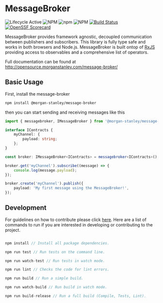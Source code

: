 # MessageBroker
![Lifecycle Active](https://badgen.net/badge/Lifecycle/Active/green)
![NPM](https://img.shields.io/npm/l/@morgan-stanley/message-broker)
![npm](https://img.shields.io/npm/v/@morgan-stanley/message-broker)
![NPM](https://img.shields.io/badge/types-TypeScript-blue)
[![Build Status](https://github.com/morganstanley/message-broker/actions/workflows/build.yml/badge.svg)](https://github.com/morganstanley/message-broker/actions/workflows/build.yml)
[![OpenSSF Scorecard](https://api.securityscorecards.dev/projects/github.com/morganstanley/message-broker/badge)](https://securityscorecards.dev/viewer/?uri=github.com/morganstanley/message-broker)

MessageBroker provides framework agnostic, decoupled communication between publishers and subscribers. This library is fully type safe and works in both browsers and Node.js. MessageBroker is built ontop of [RxJS](https://rxjs.dev/guide/overview) providing access to observables and a comprehensive list of operators.

Full documentation can be found at http://opensource.morganstanley.com/message-broker/

## Basic Usage

First, install the message-broker

```bash
npm install @morgan-stanley/message-broker
```

then you can start sending and receiving messages like this

```typescript
import { messagebroker, IMessageBroker } from '@morgan-stanley/message-broker';

interface IContracts {
    myChannel: {
        payload: string;
    };
}

const broker: IMessageBroker<IContracts> = messagebroker<IContracts>();

broker.get('myChannel').subscribe((message) => {
    console.log(message.payload);
});

broker.create('myChannel').publish({
    payload: 'My first message using the MessageBroker!',
});
```

## Development

For guidelines on how to contribute please click [here](./CONTRIBUTING.md).
Here are a list of commands to run if you are interested in developing or contributing to the project.

```typescript

npm install // Install all package dependencies.

npm run test // Run tests on the command line.

npm run watch-test // Run tests in watch mode.

npm run lint // Checks the code for lint errors.

npm run build // Run a simple build.

npm run watch-build // Run build in watch mode.

npm run build-release // Run a full build (Compile, Tests, Lint).

```
